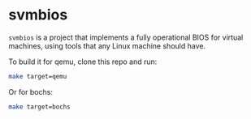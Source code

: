 # svmbios

`svmbios` is a project that implements a fully operational
BIOS for virtual machines, using tools that any Linux machine
should have.

To build it for qemu, clone this repo and run:
```bash
make target=qemu
```

Or for bochs:
```bash
make target=bochs
```
